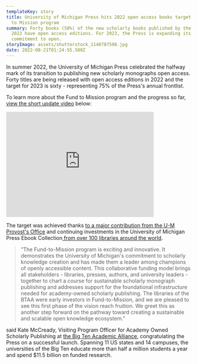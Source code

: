 ```yaml
---
templateKey: story
title: University of Michigan Press hits 2022 open access books target with Fund
  to Mission program
summary: Forty books (50%) of the new scholarly books published by the Press in
  2022 have open access editions. For 2023, the Press is expanding its
  commitment to open.
storyImage: assets/shutterstock_1140787598.jpg
date: 2022-08-21T01:24:55.580Z
---
```

In summer 2022, the University of Michigan Press celebrated the halfway mark of its transition to publishing new scholarly monographs open access. Forty titles are being released with open access editions in 2022 and the target for 2023 is sixty - representing 75% of the Press's annual frontlist.

To learn more about the Fund to Mission program and the progress so far, [view the short update video](https://lib.mivideo.it.umich.edu/media/t/1_rqed4hiq) below: 

<iframe id="kaltura_player" src="https://cdnapisec.kaltura.com/p/1038472/sp/103847200/embedIframeJs/uiconf_id/20515051/partner_id/1038472?iframeembed=true&playerId=kaltura_player&entry_id=1_rqed4hiq&flashvars\\[streamerType]=auto&amp;flashvars\\[localizationCode]=en&amp;flashvars\\[leadWithHTML5]=true&amp;flashvars\\[sideBarContainer.plugin]=true&amp;flashvars\\[sideBarContainer.position]=left&amp;flashvars\\[sideBarContainer.clickToClose]=true&amp;flashvars\\[chapters.plugin]=true&amp;flashvars\\[chapters.layout]=vertical&amp;flashvars\\[chapters.thumbnailRotator]=false&amp;flashvars\\[streamSelector.plugin]=true&amp;flashvars\\[EmbedPlayer.SpinnerTarget]=videoHolder&amp;flashvars\\[dualScreen.plugin]=true&amp;flashvars\\[Kaltura.addCrossoriginToIframe]=true&amp;&wid=1_7iinyuc5" width="400" height="285" allowfullscreen webkitallowfullscreen mozAllowFullScreen allow="autoplay \\*; fullscreen \\*; encrypted-media *" sandbox="allow-forms allow-same-origin allow-scripts allow-top-navigation allow-pointer-lock allow-popups allow-modals allow-orientation-lock allow-popups-to-escape-sandbox allow-presentation allow-top-navigation-by-user-activation" frameborder="0" title="U-M Press Fund to Mission Update - August 2022"></iframe>

The target was achieved thanks [to a major contribution from the U-M Provost's Office](https://ebc.press.umich.edu/stories/2022-08-20-university-contributes-1-2-million-to-fund-to-mission-program/) and continuing investments in the University of Michigan Press Ebook Collection[ from over 100 libraries around the world](https://ebc.press.umich.edu/invest#supporters).

> “The Fund-to-Mission program is exciting and innovative. It demonstrates the University of Michigan's commitment to scholarly knowledge creation and has made them a leader among champions of openly accessible content. This collaborative funding model brings all stakeholders - libraries, presses, authors, and university leaders - together to chart a course for sustainable scholarly monograph publishing and addresses support for the foundational infrastructure needed for academy-owned scholarly publishing. The libraries of the BTAA were early investors in Fund-to-Mission, and we are pleased to see this first phase of the vision reach fruition. We greet this as another step forward on the pathway toward creating a sustainable and scalable open knowledge ecosystem.”

said Kate McCready, Visiting Program Officer for Academy Owned Scholarly Publishing at [the Big Ten Academic Alliance](https://btaa.org/library/Libraries), congratulating the Press on a successful launch. Spanning 11 US states and 14 campuses, the universities of the Big Ten educate more than half a million students a year and spend $11.5 billion on funded research.